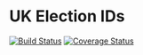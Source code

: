 # UK Election IDs

[![Build Status](https://travis-ci.org/DemocracyClub/uk-election-ids.svg?branch=master)](https://travis-ci.org/DemocracyClub/uk-election-ids)
[![Coverage Status](https://coveralls.io/repos/github/DemocracyClub/uk-election-ids/badge.svg?branch=master)](https://coveralls.io/github/DemocracyClub/uk-election-ids?branch=master)
